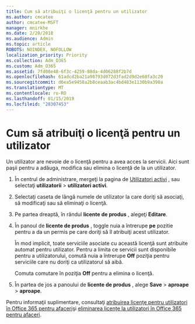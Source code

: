 ```yaml
---
title: Cum să atribuiţi o licenţă pentru un utilizator
ms.author: cmcatee
author: cmcatee-MSFT
manager: mnirkhe
ms.date: 2/20/2018
ms.audience: Admin
ms.topic: article
ROBOTS: NOINDEX, NOFOLLOW
localization_priority: Priority
ms.collection: Adm_O365
ms.custom: Adm_O365
ms.assetid: 7fd08e48-6f3c-4259-88da-4d06288f2b7d
ms.openlocfilehash: 61adcd2ba21a98793d072d3fad2d9d2e68fa3c20
ms.sourcegitcommit: d6ea5e9458a2b8ceaab3ac4bd483e1130b9a398a
ms.translationtype: MT
ms.contentlocale: ro-RO
ms.lasthandoff: 01/15/2019
ms.locfileid: "28307453"
---
```

# <a name="how-to-assign-a-license-to-a-user"></a>Cum să atribuiţi o licenţă pentru un utilizator

Un utilizator are nevoie de o licenţă pentru a avea acces la servicii. Aici sunt paşii pentru a adăuga, modifica sau elimina o licenţă de la un utilizator.
  
1. În centrul de administrare, mergeţi la pagina de [Utilizatori activi](https://go.microsoft.com/fwlink/p/?linkid=834822) , sau selectaţi **utilizatorii** \> **utilizatori activi**.
    
2. Selectaţi caseta de lângă numele de utilizator la care doriţi să asociaţi, să modificaţi sau să eliminaţi o licenţă.
    
3. Pe partea dreaptă, în rândul **licente de produs** , alegeţi **Editare**.
    
4. În panoul de **licente de produs** , toggle nuia a întrerupe **pe** pozitie pentru a da un permis pe care doriţi să îl atribuiţi acest utilizator. 
    
    În mod implicit, toate serviciile asociate cu această licenţă sunt atribuite automat pentru utilizator. Pentru a limita ce servicii sunt disponibile pentru a utilizatorului, comută nuia a întrerupe **Off** poziţia pentru serviciile care nu doriţi ca utilizatorul să aibă. 
    
    Comuta comutare în poziţia **Off** pentru a elimina o licenţă. 
    
5. În partea de jos a panoului de **licente de produs** , alege **Save** \> **aproape** \> **aproape**.
    
Pentru informaţii suplimentare, consultaţi [atribuirea licenţe pentru utilizatori în Office 365 pentru afaceri](https://support.office.com/article/997596b5-4173-4627-b915-36abac6786dc)şi [eliminarea licenţe la utilizatori în Office 365 pentru afaceri](https://support.office.com/article/9b497c85-d0a4-4735-80fa-d3565bc05bd1).
  

